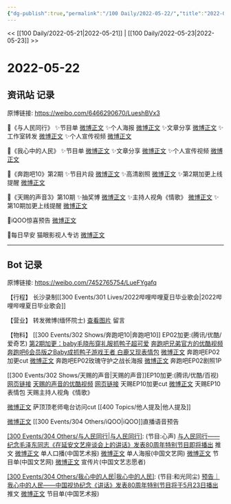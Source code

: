 ```yaml
---
{"dg-publish":true,"permalink":"/100 Daily/2022-05-22/","title":"2022-05-22","created":"2022-12-04T17:06:52.000+08:00","updated":"2023-04-11T14:46:34.194+08:00"}
---
```



<< [[100 Daily/2022-05-21\|2022-05-21]] | [[100 Daily/2022-05-23\|2022-05-23]] >>

# 2022-05-22

## 资讯站 记录

原博链接: https://weibo.com/6466290670/LueshBVx3

🌟《与人民同行》
✨节目单 [微博正文](https://m.weibo.cn/6466290670/4771975749435685)
✨个人海报 [微博正文](https://m.weibo.cn/6466290670/4771979523003171)
✨文章分享 [微博正文](https://m.weibo.cn/6466290670/4771976016825072)
✨工作室转发 [微博正文](https://m.weibo.cn/6466290670/4772016157361392)
✨个人宣传视频 [微博正文](https://m.weibo.cn/6466290670/4771890231249057)

🌟《我心中的人民》
✨节目单 [微博正文](https://m.weibo.cn/6466290670/4771883653793479)
✨文章分享 [微博正文](https://m.weibo.cn/6466290670/4771892852430102)
✨个人宣传视频 [微博正文](https://m.weibo.cn/6466290670/4771884790977178)

🌟《奔跑吧10》第2期
✨节目片段 [微博正文](https://m.weibo.cn/6466290670/4772036339045450)
✨高清剧照 [微博正文](https://m.weibo.cn/6466290670/4771956661159662)
✨第2期加更上线提醒 [微博正文](https://m.weibo.cn/6466290670/4771903736124347)

🌟《天赐的声音3》第10期
✨抽奖博 [微博正文](https://m.weibo.cn/6466290670/4772043536471093)
✨主持人视角《情歌》 [微博正文](https://m.weibo.cn/6466290670/4771887105704228)
✨第10期加更上线提醒 [微博正文](https://m.weibo.cn/6466290670/4771905305052408)

🌟iQOO惊喜预告 [微博正文](https://m.weibo.cn/6466290670/4771885462325688)

🌟每日早安 猫眼影视人专访 [微博正文](https://m.weibo.cn/6466290670/4771845105255615)

---
## Bot 记录

原博链接: https://weibo.com/7452765754/LueFYgafq

【行程】
长沙录制[[300 Events/301 Lives/2022哔哩哔哩夏日毕业歌会\|2022哔哩哔哩夏日毕业歌会]]

【营业】
[](https://m.weibo.cn/1736988591/4771714938442550) 转发微博(缅怀院士)
[查看图片](https://wx3.sinaimg.cn/large/0088n2Pggy1h2hhj4uuvhj30yi07bt8y.jpg) 留言 [](https://m.weibo.cn/1736988591/4771337674164256)

【物料】
[[300 Events/302 Shows/奔跑吧10\|奔跑吧10]] EP02加更:(腾讯/优酷/爱奇艺)
[第2期加更：baby毛晓彤穿礼服抓鸭子超可爱](https://weibo.cn/sinaurl?u=http%3A%2F%2Fv.qq.com%2Fx%2Fcover%2Fmzc00200i28oity%2Fi0042yic35p.html)
[奔跑吧兄弟官方的优酷视频](https://weibo.cn/sinaurl?u=https%3A%2F%2Fv.youku.com%2Fv_show%2Fid_XNTg2OTY1NTI1Ng%3D%3D.html%3Fsharefrom%3Diphone%26scene%3Dlong%26playMode%3Dnormal%26sharekey%3Dadc6353809ce1a47def4c8f7458d995c3)
[奔跑吧6会员版之Baby成抓鸭子游戏王者 白鹿又现表情包](https://weibo.cn/sinaurl?u=https%3A%2F%2Fm.iqiyi.com%2Fv_1z6moh40xvw.html%3Fvfrm%3D2-3-3-1)
[微博正文](https://m.weibo.cn/5219918112/4771924285065280) 奔跑吧EP02加更cut
[微博正文](https://m.weibo.cn/5242381821/4771865278811108) 奔跑吧EP02玫瑰守护之战长海报
[微博正文](https://m.weibo.cn/5242381821/4771955872106829) 奔跑吧EP02剧照1P

[[300 Events/302 Shows/天赐的声音\|天赐的声音]]EP10加更:(腾讯/优酷/百视)
[网页链接](https://weibo.cn/sinaurl?u=http%3A%2F%2Fm.v.qq.com%2Fx%2Fcover%2Fm%2Fmzc00200wronser%2Fd0042mquazh.html%3Furl_from%3Dshare%26second_share%3D0%26share_from%3Dcopy)
[天赐的声音的优酷视频](https://weibo.cn/sinaurl?u=https%3A%2F%2Fv.youku.com%2Fv_show%2Fid_XNTIwNTM0NjkxMg%3D%3D.html%3Fx%26sharefrom%3Dandroid%26scene%3Dlong%26playMode%3Dnormal%26sharekey%3Dd216b9ac99c89b3a11b8ec99853572be9)
[网页链接](https://weibo.cn/sinaurl?u=https%3A%2F%2Fbp-share.bestv.com.cn%2Fbp-share%2FsharePage.html%3FtitleId%3D453763%26contentId%3D10121%26currentEpisode%3D10%26modelType%3D1)
[](https://m.weibo.cn/1371117067/4771897332727966) 天赐EP10加更cut
[微博正文](https://m.weibo.cn/1315706994/4771925685962539) 天赐EP10表情包
[](https://m.weibo.cn/1670419227/4771881595703151) 天赐主持人视角《情歌》

[微博正文](https://m.weibo.cn/5694132647/4770331104116930) [](https://m.weibo.cn/6838541957/4771862624078162) 萨顶顶老师电台访问cut [[400 Topics/他人提及\|他人提及]]

[微博正文](https://m.weibo.cn/6960161079/4771877525915234) [[300 Events/304 Others/iQOO\|iQOO]]直播语音预告

[[300 Events/304 Others/与人民同行\|与人民同行]](中国文联主办):
(节目:心声)
[与人民同行——纪念毛泽东同志《在延安文艺座谈会上的讲话》发表80周年特别节目即将播出](https://weibo.cn/sinaurl?u=https%3A%2F%2Fmp.weixin.qq.com%2Fs%2FWSjdy11GCIub0ruzjLe8ig%3Ffrom%3Dsinglemessage%26scene%3D1%26subscene%3D10000%26clicktime%3D1653210273%26enterid%3D1653210273) 推文
[微博正文](https://m.weibo.cn/1943724947/4771861504460908) 单人口播(中国艺术报)
[微博正文](https://m.weibo.cn/3171364240/4771962385861841) 单人海报(中国文艺网)
[微博正文](https://m.weibo.cn/3171364240/4771907393553281) 节目单(中国文艺网)
[微博正文](https://m.weibo.cn/3211895913/4771974591548381) 宣传片(中国文艺志愿者)

[[300 Events/304 Others/我心中的人民\|我心中的人民]](中国视协主办):
(节目:和光同尘)
[预告｜我心中的人民——中国视协纪念《讲话》发表80周年特别节目将于5月23日播出](https://weibo.cn/sinaurl?u=https%3A%2F%2Fmp.weixin.qq.com%2Fs%2FIFyLrJM87Bvbi3-drx9XBQ%3Ffrom%3Dsinglemessage%26scene%3D1%26subscene%3D10000%26clicktime%3D1653190783%26enterid%3D1653190783) 推文
[微博正文](https://m.weibo.cn/1943724947/4771880911765591) 节目单(中国艺术报)
